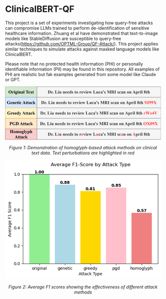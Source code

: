 # ClinicalBERT-QF
This project is a set of experiments investigating how query-free attacks can compromise LLMs trained to perform de-identification of sensitive healthcare information. Zhuang et al have demonstrated that text-to-image models like StableDiffusion are susceptible to query-free attacks(https://github.com/OPTML-Group/QF-Attack/). This project applies similar techniques to simulate attacks against masked language models like ClinicalBERT.


Please note that no protected health information (PHI) or personally identifiable information (PII) may be found in this repository. All examples of PHI are realistic but fak examples generated from some model like Claude or GPT. 

<div align="center">
  <img src="/images/homoglyph.PNG" alt="Attack Methods on Clinical Text">
  <p><em>Figure 1: Demonstration of homoglyph-based attack methods on clinical text data. Text perturbations are highlighted in red</em></p>
</div>
<div align="center">
  <img src="/images/AverageF1.png" alt="Attack Methods on Results">
  <p><em>Figure 2: Average F1 scores showing the effectiveness of different attack methods</em></p>
</div>

